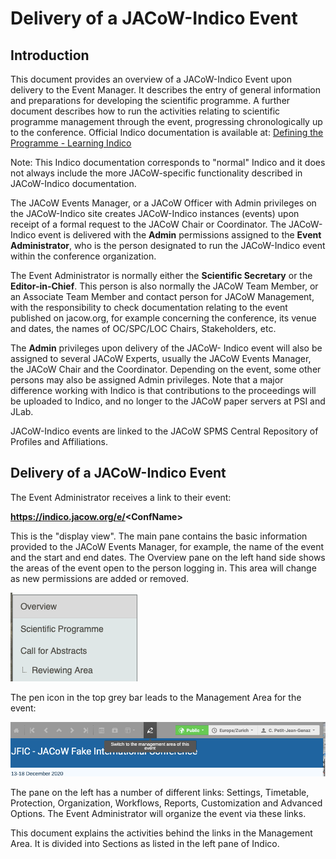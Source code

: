 # Delivery of a JACoW-Indico Event

## Introduction

This document provides an overview of a JACoW-Indico Event upon delivery to the Event Manager. It describes the entry of general information and
preparations for developing the scientific programme. A
further document describes how to run the activities
relating to scientific programme management through the
event, progressing chronologically up to the conference.
Official Indico documentation is available at:
[Defining the Programme - Learning Indico](https://learn.getindico.io/conferences/programme/)

Note: This Indico documentation corresponds to
"normal" Indico and it does not always include the more
JACoW-specific functionality described in JACoW-Indico documentation.

The JACoW Events Manager, or a JACoW Officer
with Admin privileges on the JACoW-Indico site creates
JACoW-Indico instances (events) upon receipt of a
formal request to the JACoW Chair or Coordinator. The
JACoW-Indico event is delivered with the **Admin**
permissions assigned to the **Event Administrator**, who is
the person designated to run the JACoW-Indico event
within the conference organization.

The Event Administrator is normally either the
**Scientific Secretary** or the **Editor-in-Chief**. This person is
also normally the JACoW Team Member, or an Associate
Team Member and contact person for JACoW
Management, with the responsibility to check
documentation relating to the event published on
jacow.org, for example concerning the conference, its
venue and dates, the names of OC/SPC/LOC Chairs,
Stakeholders, etc.


The **Admin** privileges upon delivery of the JACoW-
Indico event will also be assigned to several JACoW
Experts, usually the JACoW Events Manager, the JACoW
Chair and the Coordinator. Depending on the event, some
other persons may also be assigned Admin privileges.
Note that a major difference working with Indico is that
contributions to the proceedings will be uploaded to
Indico, and no longer to the JACoW paper servers at PSI
and JLab.


JACoW-Indico events are linked to the JACoW SPMS
Central Repository of Profiles and Affiliations.



## Delivery of a JACoW-Indico Event

The Event Administrator receives a link to their
event:

**https://indico.jacow.org/e/<ConfName\>**

This is the "display view". The main pane contains the
basic information provided to the JACoW Events
Manager, for example, the name of the event and the start
and end dates. The Overview pane on the left hand side 
shows the areas of the event open to the person logging
in. This area will change as new permissions are added or
removed.

![](img/sidemenu.png)

The pen icon in the top grey bar leads to the
Management Area for the event:

![](img/enter_management.png)

The pane on the left has a number of different links:
Settings, Timetable, Protection, Organization, Workflows,
Reports, Customization and Advanced Options. The
Event Administrator will organize the event via these
links.

This document explains the activities behind the links
in the Management Area. It is divided into Sections as
listed in the left pane of Indico.


